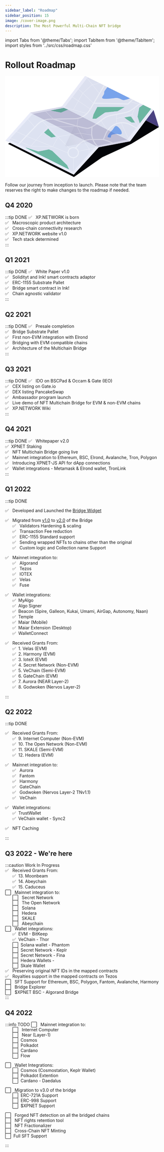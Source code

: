 ```yaml
---
sidebar_label: "Roadmap"
sidebar_position: 15
image: /cover-image.png
description: The Most Powerful Multi-Chain NFT bridge
---
```


import Tabs from '@theme/Tabs';
import TabItem from '@theme/TabItem';
import styles from '../src/css/roadmap.css'

# Rollout Roadmap

![Roadmap](../static/img/44.Roadmap.svg)

Follow our journey from inception to launch. Please note that the team reserves the right to make changes to the roadmap if needed.
## Q4 2020
:::tip DONE
✅ &nbsp; XP.NETWORK is born<br/>
✅ &nbsp; Macroscopic product architecture<br/>
✅ &nbsp; Cross-chain connectivity research<br/>
✅ &nbsp; XP.NETWORK website v1.0<br/>
✅ &nbsp; Tech stack determined<br/>
:::
## Q1 2021
:::tip DONE
✅ &nbsp; White Paper v1.0<br/>
✅ &nbsp; Solidityt and Ink! smart contracts adaptor<br/>
✅ &nbsp; ERC-1155 Substrate Pallet<br/>
✅ &nbsp; Bridge smart contract in Ink!<br/>
✅ &nbsp; Chain agnostic validator<br/>
:::
## Q2 2021
:::tip DONE
✅ &nbsp; Presale completion<br/>
✅ &nbsp; Bridge Substrate Pallet<br/>
✅ &nbsp; First non-EVM integration with Elrond<br/>
✅ &nbsp; Bridging with EVM compatible chains<br/>
✅ &nbsp; Architecture of the Multichain Bridge<br/>
:::
## Q3 2021
:::tip DONE
✅ &nbsp; IDO on BSCPad & Occam & Gate (IEO)<br/>
✅ &nbsp; CEX listing on Gate.io<br/>
✅ &nbsp; DEX listing PancakeSwap<br/>
✅ &nbsp; Ambassador program launch<br/>
✅ &nbsp; Live demo of NFT Multichain Bridge for EVM & non-EVM chains<br/>
✅ &nbsp; XP.NETWORK Wiki<br/>
:::
## Q4 2021
:::tip DONE
✅ &nbsp; Whitepaper v2.0<br/>
✅&nbsp;  XPNET Staking<br/>
✅ &nbsp; NFT Multichain Bridge going live<br/>
✅ &nbsp; Mainnet integration to Ethereum, BSC, Elrond, Avalanche, Tron, Polygon<br/>
✅ &nbsp; Introducing XPNET-JS API for dApp connections<br/>
✅ &nbsp; Wallet integrations - Metamask & Elrond wallet, TronLink<br/>
:::
## Q1 2022
:::tip DONE

✅ &nbsp; Developed and Launched the [Bridge Widget](https://widget.xp.network/?widget=true&wsettings=true#)<br/>

✅ &nbsp; Migrated from [v1.0](https://bridge.v1.xp.network/) to [v2.0](https://bridge.xp.network/) of the Bridge<br/>
    &nbsp;&nbsp;&nbsp;&nbsp;&nbsp;&nbsp;✅ &nbsp; Validators Hardening & scaling<br/>
    &nbsp;&nbsp;&nbsp;&nbsp;&nbsp;&nbsp;✅ &nbsp; Transaction Fee reduction<br/>
    &nbsp;&nbsp;&nbsp;&nbsp;&nbsp;&nbsp;✅ &nbsp; ERC-1155 Standard support<br/>
    &nbsp;&nbsp;&nbsp;&nbsp;&nbsp;&nbsp;✅ &nbsp; Sending wrapped NFTs to chains other than the original<br/>
    &nbsp;&nbsp;&nbsp;&nbsp;&nbsp;&nbsp;✅ &nbsp; Custom logic and Collection name Support<br/>

✅ &nbsp; Mainnet integration to:<br/>
    &nbsp;&nbsp;&nbsp;&nbsp;&nbsp;&nbsp;✅ &nbsp; Algorand<br/>
    &nbsp;&nbsp;&nbsp;&nbsp;&nbsp;&nbsp;✅ &nbsp; Tezos<br/>
    &nbsp;&nbsp;&nbsp;&nbsp;&nbsp;&nbsp;✅ &nbsp; IOTEX<br/>
    &nbsp;&nbsp;&nbsp;&nbsp;&nbsp;&nbsp;✅ &nbsp; Velas<br/>
    &nbsp;&nbsp;&nbsp;&nbsp;&nbsp;&nbsp;✅ &nbsp; Fuse<br/>

✅ &nbsp; Wallet integrations: <br/>
    &nbsp;&nbsp;&nbsp;&nbsp;&nbsp;&nbsp;✅ &nbsp;MyAlgo<br/>
    &nbsp;&nbsp;&nbsp;&nbsp;&nbsp;&nbsp;✅ &nbsp;Algo Signer<br/>
    &nbsp;&nbsp;&nbsp;&nbsp;&nbsp;&nbsp;✅ &nbsp;Beacon (Spire, Galleon, Kukai, Umami, AirGap, Autonomy, Naan)<br/>
    &nbsp;&nbsp;&nbsp;&nbsp;&nbsp;&nbsp;✅ &nbsp;Temple<br/>
    &nbsp;&nbsp;&nbsp;&nbsp;&nbsp;&nbsp;✅ &nbsp;Maiar (Mobile)<br/>
    &nbsp;&nbsp;&nbsp;&nbsp;&nbsp;&nbsp;✅ &nbsp;Maiar Extension (Desktop)<br/>
    &nbsp;&nbsp;&nbsp;&nbsp;&nbsp;&nbsp;✅ &nbsp;WalletConnect<br/>

✅ &nbsp; Received Grants From: <br/>
    &nbsp;&nbsp;&nbsp;&nbsp;&nbsp;&nbsp;✅ &nbsp;1. Velas (EVM)<br/>
    &nbsp;&nbsp;&nbsp;&nbsp;&nbsp;&nbsp;✅ &nbsp;2. Harmony (EVM)<br/>
    &nbsp;&nbsp;&nbsp;&nbsp;&nbsp;&nbsp;✅ &nbsp;3. IoteX (EVM)<br/>
    &nbsp;&nbsp;&nbsp;&nbsp;&nbsp;&nbsp;✅ &nbsp;4. Secret Network (Non-EVM)<br/>
    &nbsp;&nbsp;&nbsp;&nbsp;&nbsp;&nbsp;✅ &nbsp;5. VeChain (Semi-EVM)<br/>
    &nbsp;&nbsp;&nbsp;&nbsp;&nbsp;&nbsp;✅ &nbsp;6. GateChain (EVM)<br/>
    &nbsp;&nbsp;&nbsp;&nbsp;&nbsp;&nbsp;✅ &nbsp;7. Aurora (NEAR Layer-2)<br/>
    &nbsp;&nbsp;&nbsp;&nbsp;&nbsp;&nbsp;✅ &nbsp;8. Godwoken (Nervos Layer-2)<br/>

:::
## Q2 2022
:::tip DONE

✅ &nbsp; Received Grants From: <br/>
    &nbsp;&nbsp;&nbsp;&nbsp;&nbsp;&nbsp;✅ &nbsp;9. Internet Computer (Non-EVM)<br/>
    &nbsp;&nbsp;&nbsp;&nbsp;&nbsp;&nbsp;✅ &nbsp;10. The Open Network  (Non-EVM)<br/>
    &nbsp;&nbsp;&nbsp;&nbsp;&nbsp;&nbsp;✅ &nbsp;11. SKALE (Semi-EVM)<br/>
    &nbsp;&nbsp;&nbsp;&nbsp;&nbsp;&nbsp;✅ &nbsp;12. Hedera (EVM)<br/>

✅  &nbsp; Mainnet integration to:<br/>
    &nbsp;&nbsp;&nbsp;&nbsp;&nbsp;&nbsp;✅ &nbsp; Aurora<br/>
    &nbsp;&nbsp;&nbsp;&nbsp;&nbsp;&nbsp;✅ &nbsp; Fantom<br/>
    &nbsp;&nbsp;&nbsp;&nbsp;&nbsp;&nbsp;✅ &nbsp; Harmony<br/>
    &nbsp;&nbsp;&nbsp;&nbsp;&nbsp;&nbsp;✅ &nbsp; GateChain<br/>
    &nbsp;&nbsp;&nbsp;&nbsp;&nbsp;&nbsp;✅ &nbsp; Godwoken (Nervos Layer-2 TNv1.1)<br/>
    &nbsp;&nbsp;&nbsp;&nbsp;&nbsp;&nbsp;✅ &nbsp; VeChain<br/>

✅  &nbsp; Wallet integrations:<br/>
    &nbsp;&nbsp;&nbsp;&nbsp;&nbsp;&nbsp;✅ &nbsp;TrustWallet<br/>
    &nbsp;&nbsp;&nbsp;&nbsp;&nbsp;&nbsp;✅ &nbsp;VeChain wallet - Sync2<br/>

✅  &nbsp; NFT Caching<br/>
<!-- &nbsp;&nbsp;&nbsp;&nbsp;&nbsp;&nbsp;⬜ &nbsp;Harmony Extention Wallet<br/> -->

<!-- ⬜ &nbsp; Chain Agnostic NFT Marketplace Lister (Beta)<br/> -->
<!-- ⬜ &nbsp; XPJS Tokenization<br/> -->
:::
## Q3 2022 - We're here
:::caution Work In Progress<br/>
✅ &nbsp; Received Grants From: <br/>
    &nbsp;&nbsp;&nbsp;&nbsp;&nbsp;&nbsp;✅ &nbsp;13. Moonbeam<br/>
    &nbsp;&nbsp;&nbsp;&nbsp;&nbsp;&nbsp;✅ &nbsp;14. Abeychain<br/>
    &nbsp;&nbsp;&nbsp;&nbsp;&nbsp;&nbsp;✅ &nbsp;15. Caduceus<br/>
⬜ &nbsp; Mainnet integration to:<br/>
    &nbsp;&nbsp;&nbsp;&nbsp;&nbsp;&nbsp;⬜ &nbsp; Secret Network<br/>
    &nbsp;&nbsp;&nbsp;&nbsp;&nbsp;&nbsp;⬜ &nbsp; The Open Network <br/>
    &nbsp;&nbsp;&nbsp;&nbsp;&nbsp;&nbsp;⬜ &nbsp; Solana<br/>
    &nbsp;&nbsp;&nbsp;&nbsp;&nbsp;&nbsp;⬜ &nbsp; Hedera <br/>
    &nbsp;&nbsp;&nbsp;&nbsp;&nbsp;&nbsp;⬜ &nbsp; SKALE <br/>
    &nbsp;&nbsp;&nbsp;&nbsp;&nbsp;&nbsp;⬜ &nbsp; Abeychain <br/>
⬜ &nbsp; Wallet integrations:<br/>
    &nbsp;&nbsp;&nbsp;&nbsp;&nbsp;&nbsp;✅ &nbsp;EVM - BitKeep<br/>
    &nbsp;&nbsp;&nbsp;&nbsp;&nbsp;&nbsp;✅ &nbsp;VeChain - Thor<br/>
    &nbsp;&nbsp;&nbsp;&nbsp;&nbsp;&nbsp;⬜ &nbsp;Solana wallet - Phantom<br/>
    &nbsp;&nbsp;&nbsp;&nbsp;&nbsp;&nbsp;⬜ &nbsp;Secret Network - Keplr<br/>
    &nbsp;&nbsp;&nbsp;&nbsp;&nbsp;&nbsp;⬜ &nbsp;Secret Network - Fina<br/>
    &nbsp;&nbsp;&nbsp;&nbsp;&nbsp;&nbsp;⬜ &nbsp;Hedera Wallets - <br/>
    &nbsp;&nbsp;&nbsp;&nbsp;&nbsp;&nbsp;⬜ &nbsp;Skale Wallet<br/>
✅ &nbsp; Preserving original NFT IDs in the mapped contracts<br/>
✅ &nbsp; Royalties support in the mapped contracts on Tezos<br/>
⬜ &nbsp; SFT Support for Ethereum, BSC, Polygon, Fantom, Avalanche, Harmony<br/>
⬜ &nbsp; Bridge Explorer<br/>
⬜ &nbsp; $XPNET BSC - Algorand Bridge<br/>
:::

## Q4 2022
:::info TODO
⬜ &nbsp; Mainnet integration to:<br/>
    &nbsp;&nbsp;&nbsp;&nbsp;&nbsp;&nbsp;⬜ &nbsp; Internet Computer<br/>
    &nbsp;&nbsp;&nbsp;&nbsp;&nbsp;&nbsp;⬜ &nbsp; Near (Layer-1)<br/>
    &nbsp;&nbsp;&nbsp;&nbsp;&nbsp;&nbsp;⬜ &nbsp;Cosmos<br/>
    &nbsp;&nbsp;&nbsp;&nbsp;&nbsp;&nbsp;⬜ &nbsp;Polkadot<br/>
    &nbsp;&nbsp;&nbsp;&nbsp;&nbsp;&nbsp;⬜ &nbsp;Cardano<br/>
    &nbsp;&nbsp;&nbsp;&nbsp;&nbsp;&nbsp;⬜ &nbsp;Flow<br/>

⬜ &nbsp; Wallet Integrations:<br/>
    &nbsp;&nbsp;&nbsp;&nbsp;&nbsp;&nbsp;⬜ &nbsp;Cosmos (Cosmostation, Keplr Wallet)<br/>
    &nbsp;&nbsp;&nbsp;&nbsp;&nbsp;&nbsp;⬜ &nbsp;Polkadot Extention<br/>
    &nbsp;&nbsp;&nbsp;&nbsp;&nbsp;&nbsp;⬜ &nbsp;Cardano - Daedalus<br/>

⬜ &nbsp; Migration to v3.0 of the bridge<br/>
    &nbsp;&nbsp;&nbsp;&nbsp;&nbsp;&nbsp;⬜ &nbsp;ERC-721A Support<br/>
    &nbsp;&nbsp;&nbsp;&nbsp;&nbsp;&nbsp;⬜ &nbsp;ERC-998  Support<br/>
    &nbsp;&nbsp;&nbsp;&nbsp;&nbsp;&nbsp;⬜ &nbsp;$XPNET Support<br/>

⬜ &nbsp; Forged NFT detection on all the bridged chains<br/>
⬜ &nbsp; NFT rights retention tool<br/>
⬜ &nbsp; NFT Fractionalizer<br/>
⬜ &nbsp; Cross-Chain NFT Minting<br/>
⬜ &nbsp;Full SFT Support<br/>
<!-- ⬜ &nbsp; NFTs Search (search by any parameter)<br/> -->
<!-- ⬜ &nbsp; NFT Launchpad<br/> -->
<!-- ⬜ &nbsp; NFT Marketcap (Collection & individual NFT statistics & analytics)<br/> -->
:::

